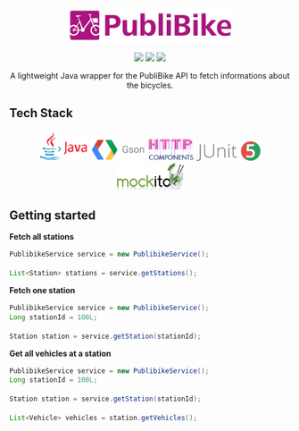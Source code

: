 <p align="center">
  <img alt="publibike logo" src="https://github.com/thmspl/publibike/blob/develop/.assets/images/publibike_logo.jpg?raw=true" width="300" />
</p>
<p align="center">
  <img src="https://github.com/thmspl/publibike/workflows/Maven%20build/badge.svg" />
  <img src="https://github.com/thmspl/publibike/workflows/Maven%20publish/badge.svg" />
  <a href="https://opensource.org/licenses/MIT"><img src="https://img.shields.io/badge/License-MIT-yellow.svg" /></a>
</p>

<p align="center">A lightweight Java wrapper for the PubliBike API to fetch informations about the bicycles.</p>

## Tech Stack

<p align="center">
  <img height="55" src="https://github.com/thmspl/publibike/blob/develop/.assets/technologies/tech__java.png?raw=true" />
  <img height="40" src="https://github.com/thmspl/publibike/blob/develop/.assets/technologies/tech__gson.png?raw=true" />
  <img height="40" src="https://github.com/thmspl/publibike/blob/develop/.assets/technologies/tech__apache_http_components.png?raw=true" />
  <img height="35" src="https://github.com/thmspl/publibike/blob/develop/.assets/technologies/tech__junit.png?raw=true" />
  <img height="50" src="https://github.com/thmspl/publibike/blob/develop/.assets/technologies/tech__mockito.png?raw=true" />
</p>

## Getting started

**Fetch all stations**

````java
PublibikeService service = new PublibikeService();

List<Station> stations = service.getStations();
````

**Fetch one station**

````java
PublibikeService service = new PublibikeService();
Long stationId = 100L;

Station station = service.getStation(stationId);
````

**Get all vehicles at a station**

````java
PublibikeService service = new PublibikeService();
Long stationId = 100L;

Station station = service.getStation(stationId);

List<Vehicle> vehicles = station.getVehicles();
````

